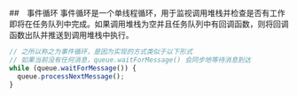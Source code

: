 
##　事件循环
事件循环是一个单线程循环，用于监视调用堆栈并检查是否有工作即将在任务队列中完成。如果调用堆栈为空并且任务队列中有回调函数，则将回调函数出队并推送到调用堆栈中执行。
```js
// 之所以称之为事件循环，是因为实现的方式类似于以下形式
// 如果当前没有任何消息，queue.waitForMessage() 会同步地等待消息到达
while (queue.waitForMessage()) {
  queue.processNextMessage();
}
```
